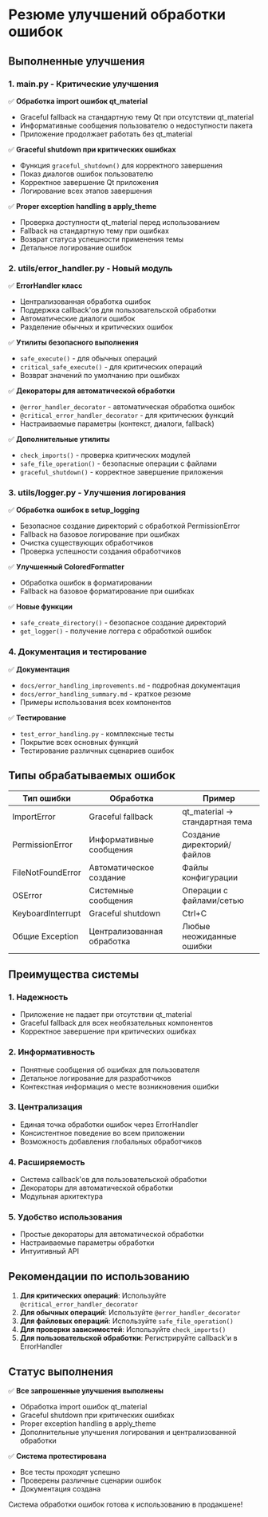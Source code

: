 # Резюме улучшений обработки ошибок

## Выполненные улучшения

### 1. main.py - Критические улучшения

✅ **Обработка import ошибок qt_material**
- Graceful fallback на стандартную тему Qt при отсутствии qt_material
- Информативные сообщения пользователю о недоступности пакета
- Приложение продолжает работать без qt_material

✅ **Graceful shutdown при критических ошибках**
- Функция `graceful_shutdown()` для корректного завершения
- Показ диалогов ошибок пользователю
- Корректное завершение Qt приложения
- Логирование всех этапов завершения

✅ **Proper exception handling в apply_theme**
- Проверка доступности qt_material перед использованием
- Fallback на стандартную тему при ошибках
- Возврат статуса успешности применения темы
- Детальное логирование ошибок

### 2. utils/error_handler.py - Новый модуль

✅ **ErrorHandler класс**
- Централизованная обработка ошибок
- Поддержка callback'ов для пользовательской обработки
- Автоматические диалоги ошибок
- Разделение обычных и критических ошибок

✅ **Утилиты безопасного выполнения**
- `safe_execute()` - для обычных операций
- `critical_safe_execute()` - для критических операций
- Возврат значений по умолчанию при ошибках

✅ **Декораторы для автоматической обработки**
- `@error_handler_decorator` - автоматическая обработка ошибок
- `@critical_error_handler_decorator` - для критических функций
- Настраиваемые параметры (контекст, диалоги, fallback)

✅ **Дополнительные утилиты**
- `check_imports()` - проверка критических модулей
- `safe_file_operation()` - безопасные операции с файлами
- `graceful_shutdown()` - корректное завершение приложения

### 3. utils/logger.py - Улучшения логирования

✅ **Обработка ошибок в setup_logging**
- Безопасное создание директорий с обработкой PermissionError
- Fallback на базовое логирование при ошибках
- Очистка существующих обработчиков
- Проверка успешности создания обработчиков

✅ **Улучшенный ColoredFormatter**
- Обработка ошибок в форматировании
- Fallback на базовое форматирование при ошибках

✅ **Новые функции**
- `safe_create_directory()` - безопасное создание директорий
- `get_logger()` - получение логгера с обработкой ошибок

### 4. Документация и тестирование

✅ **Документация**
- `docs/error_handling_improvements.md` - подробная документация
- `docs/error_handling_summary.md` - краткое резюме
- Примеры использования всех компонентов

✅ **Тестирование**
- `test_error_handling.py` - комплексные тесты
- Покрытие всех основных функций
- Тестирование различных сценариев ошибок

## Типы обрабатываемых ошибок

| Тип ошибки | Обработка | Пример |
|------------|-----------|---------|
| ImportError | Graceful fallback | qt_material → стандартная тема |
| PermissionError | Информативные сообщения | Создание директорий/файлов |
| FileNotFoundError | Автоматическое создание | Файлы конфигурации |
| OSError | Системные сообщения | Операции с файлами/сетью |
| KeyboardInterrupt | Graceful shutdown | Ctrl+C |
| Общие Exception | Централизованная обработка | Любые неожиданные ошибки |

## Преимущества системы

### 1. Надежность
- Приложение не падает при отсутствии qt_material
- Graceful fallback для всех необязательных компонентов
- Корректное завершение при критических ошибках

### 2. Информативность
- Понятные сообщения об ошибках для пользователя
- Детальное логирование для разработчиков
- Контекстная информация о месте возникновения ошибки

### 3. Централизация
- Единая точка обработки ошибок через ErrorHandler
- Консистентное поведение во всем приложении
- Возможность добавления глобальных обработчиков

### 4. Расширяемость
- Система callback'ов для пользовательской обработки
- Декораторы для автоматической обработки
- Модульная архитектура

### 5. Удобство использования
- Простые декораторы для автоматической обработки
- Настраиваемые параметры обработки
- Интуитивный API

## Рекомендации по использованию

1. **Для критических операций**: Используйте `@critical_error_handler_decorator`
2. **Для обычных операций**: Используйте `@error_handler_decorator`
3. **Для файловых операций**: Используйте `safe_file_operation()`
4. **Для проверки зависимостей**: Используйте `check_imports()`
5. **Для пользовательской обработки**: Регистрируйте callback'и в ErrorHandler

## Статус выполнения

✅ **Все запрошенные улучшения выполнены**
- Обработка import ошибок qt_material
- Graceful shutdown при критических ошибках  
- Proper exception handling в apply_theme
- Дополнительные улучшения логирования и централизованной обработки

✅ **Система протестирована**
- Все тесты проходят успешно
- Проверены различные сценарии ошибок
- Документация создана

Система обработки ошибок готова к использованию в продакшене!

